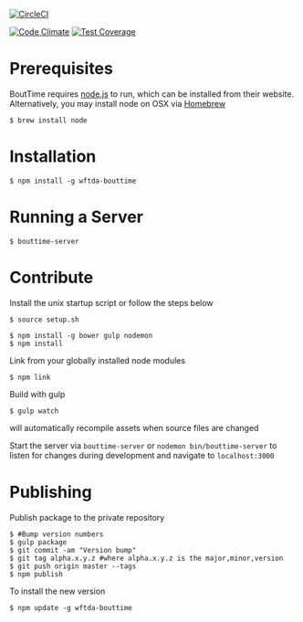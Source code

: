 [![CircleCI](https://circleci.com/gh/WFTDA/bouttime.svg?style=svg)](https://circleci.com/gh/WFTDA/bouttime)

[![Code Climate](https://codeclimate.com/repos/559a0472e30ba07010002dbe/badges/9909fa76b2506419a836/gpa.svg)](https://codeclimate.com/repos/559a0472e30ba07010002dbe/feed)
[![Test Coverage](https://codeclimate.com/repos/559a0472e30ba07010002dbe/badges/9909fa76b2506419a836/coverage.svg)](https://codeclimate.com/repos/559a0472e30ba07010002dbe/coverage)

Prerequisites
===
BoutTime requires [node.js](https://nodejs.org/) to run, which can be installed from their website. Alternatively, you may install node on OSX via [Homebrew](http://brew.sh/)
```
$ brew install node
```

Installation
===
```
$ npm install -g wftda-bouttime
```

Running a Server
===
```
$ bouttime-server
```

Contribute
===
Install the unix startup script or follow the steps below

```
$ source setup.sh
```

```
$ npm install -g bower gulp nodemon
$ npm install
```

Link from your globally installed node modules

```
$ npm link
```

Build with gulp

```
$ gulp watch
```

will automatically recompile assets when source files are changed

Start the server via `bouttime-server` or `nodemon bin/bouttime-server` to listen for changes during development and navigate to `localhost:3000`

Publishing
===
Publish package to the private repository

```
$ #Bump version numbers
$ gulp package
$ git commit -am "Version bump"
$ git tag alpha.x.y.z #where alpha.x.y.z is the major,minor,version
$ git push origin master --tags
$ npm publish
```

To install the new version
```
$ npm update -g wftda-bouttime
```
